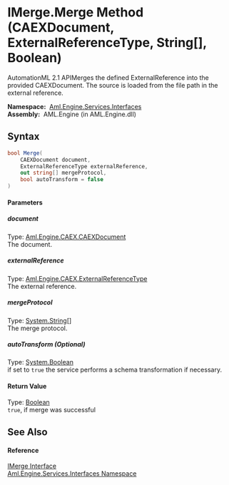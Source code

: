 IMerge.Merge Method (CAEXDocument, ExternalReferenceType, String[], Boolean)
============================================================================
AutomationML 2.1 APIMerges the defined ExternalReference into the provided CAEXDocument. The source is loaded from the file path in the external reference.

  **Namespace:**  [Aml.Engine.Services.Interfaces][1]  
  **Assembly:**  AML.Engine (in AML.Engine.dll)

Syntax
------

```csharp
bool Merge(
	CAEXDocument document,
	ExternalReferenceType externalReference,
	out string[] mergeProtocol,
	bool autoTransform = false
)
```

#### Parameters

##### *document*
Type: [Aml.Engine.CAEX.CAEXDocument][2]  
The document.

##### *externalReference*
Type: [Aml.Engine.CAEX.ExternalReferenceType][3]  
The external reference.

##### *mergeProtocol*
Type: [System.String][4][]  
The merge protocol.

##### *autoTransform* (Optional)
Type: [System.Boolean][5]  
if set to `true` the service performs a schema transformation if necessary.

#### Return Value
Type: [Boolean][5]  
`true`, if merge was successful 

See Also
--------

#### Reference
[IMerge Interface][6]  
[Aml.Engine.Services.Interfaces Namespace][1]  

[1]: ../README.md
[2]: ../../Aml.Engine.CAEX/CAEXDocument/README.md
[3]: ../../Aml.Engine.CAEX/ExternalReferenceType/README.md
[4]: https://docs.microsoft.com/dotnet/api/system.string
[5]: https://docs.microsoft.com/dotnet/api/system.boolean
[6]: README.md
[7]: https://www.automationml.org
[8]: ../../icons/logoShade.png